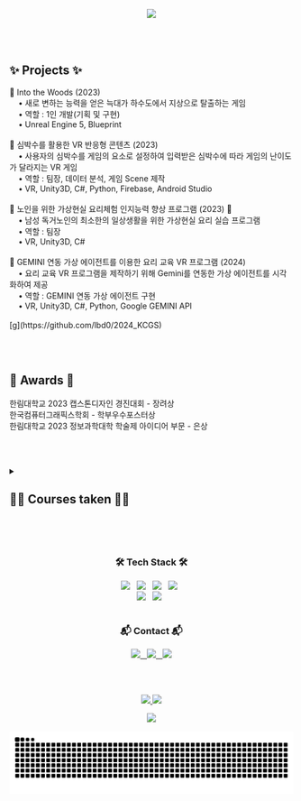 <!--
**cogusp/cogusp** is a ✨ _special_ ✨ repository because its `README.md` (this file) appears on your GitHub profile.

### Hi there 👋

Here are some ideas to get you started:

- 🔭 I’m currently working on ...
- 🌱 I’m currently learning ...
- 👯 I’m looking to collaborate on ...
- 🤔 I’m looking for help with ...
- 💬 Ask me about ...
- 📫 How to reach me: ...
- 😄 Pronouns: ...
- ⚡ Fun fact: ...
-->

<!--Header-->
<p align="center">
    <img src="https://github.com/user-attachments/assets/716234ef-9a9c-43e0-9fda-e4642822b76f" weight="94%"/>
</p>

<br><br>

<h2> ✨ Projects ✨ </h2>
👾 Into the Woods (2023) <br>
&nbsp&nbsp&nbsp • 새로 변하는 능력을 얻은 늑대가 하수도에서 지상으로 탈출하는 게임 <br>
&nbsp&nbsp&nbsp • 역할 : 1인 개발(기획 및 구현)<br>
&nbsp&nbsp&nbsp • Unreal Engine 5, Blueprint <br><br>
👾 심박수를 활용한 VR 반응형 콘텐츠 (2023) <br>
&nbsp&nbsp&nbsp • 사용자의 심박수를 게임의 요소로 설정하여 입력받은 심박수에 따라 게임의 난이도가 달라지는 VR 게임 <br>
&nbsp&nbsp&nbsp • 역할 : 팀장, 데이터 분석, 게임 Scene 제작 <br>
&nbsp&nbsp&nbsp • VR, Unity3D, C#, Python, Firebase, Android Studio <br><br>
👾 노인을 위한 가상현실 요리체험 인지능력 향상 프로그램 (2023) 🏅 <br>
&nbsp&nbsp&nbsp • 남성 독거노인의 최소한의 일상생활을 위한 가상현실 요리 실습 프로그램 <br>
&nbsp&nbsp&nbsp • 역할 : 팀장  <br>
&nbsp&nbsp&nbsp • VR, Unity3D, C# <br><br>
👾 GEMINI 연동 가상 에이전트를 이용한 요리 교육 VR 프로그램 (2024) <br>
&nbsp&nbsp&nbsp • 요리 교육 VR 프로그램을 제작하기 위해 Gemini를 연동한 가상 에이전트를 시각화하여 제공 <br>
&nbsp&nbsp&nbsp • 역할 : GEMINI 연동 가상 에이전트 구현 <br>
&nbsp&nbsp&nbsp • VR, Unity3D, C#, Python, Google GEMINI API <br><br>
[g](https://github.com/lbd0/2024_KCGS)

<br><br>

<h2> 🏅 Awards 🏅 </h2>
<div>
    한림대학교 2023 캡스톤디자인 경진대회 - 장려상 <br>
    한국컴퓨터그래픽스학회 - 학부우수포스터상 <br>
    한림대학교 2023 정보과학대학 학술제 아이디어 부문 - 은상 <br>
</div>

<br><br>

<!--Courses-->
<details>
<summary>
<h2> 👩‍🏫 Courses taken 👩‍🏫 </h2>
</summary>
   <div>
        📘 C프로그래밍 (C Programming) <br>
        📘 C++프로그래밍 (C++ Programming) <br>
        📘 자바프로그래밍 1 (Java Programming 1) <br>
        📘 자바프로그래밍 2 (Java Programming 2) <br>
        📘 자료구조 (Data Structures) <br>
        📘 알고리즘 (Algorithms) <br>
        📘 선형대수 (Linear Algebra) <br>
        📘 이산구조론 (Discrete Mathematics) <br>
        📘 컴퓨터구조 (Computer Architecture) <br>
        📙 게임프로그래밍 (Game Programming) <br>
        📙 VR/AR/게임제작기초 (VR/AR/Game Production Basics) <br>
        📙 증강현실기초및실습 (AR Basics and Practice) <br>
        📙 가상현실기초및실습 (VR Basics and Practice) <br>
        📙 가상현실디자인 워크샵 (VR Design Workshop) <br>
        📙 컴퓨터그래픽스 (Computer Graphics) <br>
        📙 컴퓨터그래픽스 특론 (Special Topics in Computer Graphics) <br>
        📙 HCI (HCI) <br>
        📘 모바일프로그래밍 (Mobile Programming) <br>
        📗 데이터베이스기초 (Database Basics) <br>
        📗 데이터과학을위한파이썬 (Python for Data Science) <br>
        📘 파이썬과학프로그래밍기초 (Python Scientific Programming Basics) <br>
        📗 데이터사이언스기초 (Data Science Basics) <br>
        📙 소프트웨어캡스톤디자인 (Software Capstone Design) <br>
        📙 SW캡스톤디자인 (SW Capstone Design) <br>
        📗 임베디드시스템 (Embedded System) <br>
        📘 컴퓨팅사고와문제해결 (Computational Thinking and Problem Solving) <br>
        📘 창의코딩웹 (Creative Coding Web) <br>
        📘 윈도우프로그래밍 (Window Programming) <br>
        📗 회로이론및실험 (Circuit Theory and Experiment) <br>
        📗 신호및시스템 (Signals and Systems) <br>
        📗 오픈소스SW개발도구활용 (Utilization of Open Source SW Development Tools) <br><br>
        📙 Major 📗 Double Major 📘 SW Major
   </div>
</details>

<br><br>

<!--Tech Stack-->
<h3 align="center">🛠️ Tech Stack 🛠️</h3>
<div align="center">
  <img src="https://img.shields.io/badge/Python-14354C?style=for-the-badge&logo=python&logoColor=white" />&nbsp&nbsp
  <img src="https://img.shields.io/badge/C-00599C?style=for-the-badge&logo=c&logoColor=white" />&nbsp&nbsp
  <img src="https://img.shields.io/badge/C%23-1572B6?style=for-the-badge&logo=css3&logoColor=white" />&nbsp&nbsp
  <img src="https://img.shields.io/badge/C%2B%2B-00599C?style=for-the-badge&logo=c%2B%2B&logoColor=white" />&nbsp&nbsp
</div>

<div align="center">
  <img src="https://img.shields.io/badge/Unity-100000?style=for-the-badge&logo=unity&logoColor=white" />&nbsp&nbsp
  <img src="https://img.shields.io/badge/unrealengine-%23313131.svg?style=for-the-badge&logo=unrealengine&logoColor=white" />&nbsp&nbsp
</div>

<br>

<!--Contact-->
<h3 align="center">📬 Contact 📬</h3>
<div align="center">
  <a href="https://www.notion.so/CHAEHYUN-LEE-ff87473ae9104cfeb2f9f34badb9b99f">
    <img src="https://img.shields.io/badge/Notion-000000?style=for-the-badge&logo=notion&logoColor=white" />&nbsp&nbsp
  </a>

  <a href="mailto:cogusp1@gmail.com">
    <img src="https://img.shields.io/badge/Gmail-EA4335?style=for-the-badge&logo=gmail&logoColor=white" />&nbsp&nbsp
  </a>
  
  <a href="https://www.instagram.com/e_pluie_/">
    <img src="https://img.shields.io/badge/Instagram-E4405F?style=for-the-badge&logo=instagram&logoColor=white"/>
  </a>
</div>

<br><br>

<!--My Status-->
<div align="center">
<a href="https://github.com/anuraghazra/github-readme-stats">
    <img src="https://github-readme-stats.vercel.app/api/top-langs/?username=cogusp&layout=donut&show_icons=true&theme=material-palenight&hide_border=true&bg_color=20232a&icon_color=58A6FF&text_color=fff&title_color=58A6FF&count_private=true&exclude_repo=Face-Transfer-Application" width=40% />
</a>    
<a href="https://github.com/anuraghazra/github-readme-stats">
  <img src="https://github-readme-stats.vercel.app/api?username=cogusp&show_icons=true&theme=material-palenight&hide_border=true&bg_color=20232a&icon_color=58A6FF&text_color=fff&title_color=58A6FF&count_private=true" width=59% />
</a>
</div>
<p align="center">
    <a href="https://github.com/ashutosh00710/github-readme-activity-graph">
        <img src="https://github-readme-activity-graph.vercel.app/graph?username=cogusp&theme=react-dark&bg_color=20232a&hide_border=true&line=58A6FF&color=58A6FF"/>
    </a>
</p>

<!--Snake-->
<p align="center">
    <img src="https://github.com/cogusp/cogusp/blob/output/github-snake-dark.svg"/>
</p>

<br>

